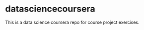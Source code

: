 datasciencecoursera
===================

This is a data science coursera repo for course project exercises.
